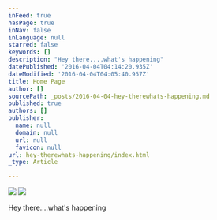 ```yaml
---
inFeed: true
hasPage: true
inNav: false
inLanguage: null
starred: false
keywords: []
description: "Hey there....what's happening"
datePublished: '2016-04-04T04:14:20.935Z'
dateModified: '2016-04-04T04:05:40.957Z'
title: Home Page
author: []
sourcePath: _posts/2016-04-04-hey-therewhats-happening.md
published: true
authors: []
publisher:
  name: null
  domain: null
  url: null
  favicon: null
url: hey-therewhats-happening/index.html
_type: Article

---
```

![](https://the-grid-user-content.s3-us-west-2.amazonaws.com/bf6d30bd-391f-41ef-8dfe-b1da6684ff17.jpg)
![](https://the-grid-user-content.s3-us-west-2.amazonaws.com/0fefbba4-cc61-499b-a0ae-8bde7648c4a5.jpg)

Hey there....what's happening